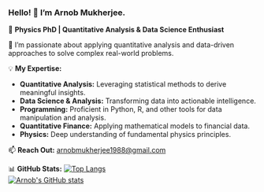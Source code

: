 ### Hello! 👋 I’m Arnob Mukherjee.

🔬 **Physics PhD | Quantitative Analysis & Data Science Enthusiast**

🔭 I’m passionate about applying quantitative analysis and data-driven approaches to solve complex real-world problems.

💡 **My Expertise:**
- **Quantitative Analysis:** Leveraging statistical methods to derive meaningful insights.
- **Data Science & Analysis:** Transforming data into actionable intelligence.
- **Programming:** Proficient in Python, R, and other tools for data manipulation and analysis.
- **Quantitative Finance:** Applying mathematical models to financial data.
- **Physics:** Deep understanding of fundamental physics principles.

📫 **Reach Out:** arnobmukherjee1988@gmail.com

📊 **GitHub Stats:**
[![Top Langs](https://github-readme-stats.vercel.app/api/top-langs/?username=arnobmukherjee1988)](https://github.com/arnobmukherjee1988/github-readme-stats)  
[![Arnob's GitHub stats](https://github-readme-stats.vercel.app/api?username=arnobmukherjee1988&show_icons=true&theme=default)](https://github.com/arnobmukherjee1988/github-readme-stats)
